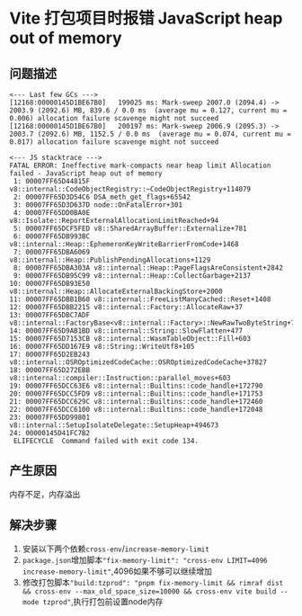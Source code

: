 # Vite 打包项目时报错 JavaScript heap out of memory

## 问题描述
```vue
<--- Last few GCs --->
[12168:00000145D1BE67B0]   199025 ms: Mark-sweep 2007.0 (2094.4) -> 2003.9 (2092.6) MB, 839.6 / 0.0 ms  (average mu = 0.127, current mu = 0.006) allocation failure scavenge might not succeed
[12168:00000145D1BE67B0]   200197 ms: Mark-sweep 2006.9 (2095.3) -> 2003.7 (2092.6) MB, 1152.5 / 0.0 ms  (average mu = 0.074, current mu = 0.017) allocation failure scavenge might not succeed

<--- JS stacktrace --->
FATAL ERROR: Ineffective mark-compacts near heap limit Allocation failed - JavaScript heap out of memory
 1: 00007FF65D44815F v8::internal::CodeObjectRegistry::~CodeObjectRegistry+114079
 2: 00007FF65D3D54C6 DSA_meth_get_flags+65542
 3: 00007FF65D3D637D node::OnFatalError+301
 4: 00007FF65DD0BA0E v8::Isolate::ReportExternalAllocationLimitReached+94
 5: 00007FF65DCF5FED v8::SharedArrayBuffer::Externalize+781
 6: 00007FF65DB993BC v8::internal::Heap::EphemeronKeyWriteBarrierFromCode+1468
 7: 00007FF65DBA6069 v8::internal::Heap::PublishPendingAllocations+1129
 8: 00007FF65DBA303A v8::internal::Heap::PageFlagsAreConsistent+2842
 9: 00007FF65DB95C99 v8::internal::Heap::CollectGarbage+2137
10: 00007FF65DB93E50 v8::internal::Heap::AllocateExternalBackingStore+2000
11: 00007FF65DBB1B60 v8::internal::FreeListManyCached::Reset+1408
12: 00007FF65DBB2215 v8::internal::Factory::AllocateRaw+37
13: 00007FF65DBC7ADF v8::internal::FactoryBase<v8::internal::Factory>::NewRawTwoByteString+79
14: 00007FF65D9AB1BD v8::internal::String::SlowFlatten+477
15: 00007FF65D7153CB v8::internal::WasmTableObject::Fill+603
16: 00007FF65DD167E9 v8::String::WriteUtf8+105
17: 00007FF65D2EB243 v8::internal::OSROptimizedCodeCache::OSROptimizedCodeCache+37827
18: 00007FF65D272EBB v8::internal::compiler::Instruction::parallel_moves+603
19: 00007FF65DCC63E6 v8::internal::Builtins::code_handle+172790
20: 00007FF65DCC5FD9 v8::internal::Builtins::code_handle+171753
21: 00007FF65DCC629C v8::internal::Builtins::code_handle+172460
22: 00007FF65DCC6100 v8::internal::Builtins::code_handle+172048
23: 00007FF65DD99801 v8::internal::SetupIsolateDelegate::SetupHeap+494673
24: 00000145D41FC7B2
 ELIFECYCLE  Command failed with exit code 134.
```
## 产生原因
内存不足，内存溢出

## 解决步骤
1. 安装以下两个依赖`cross-env`/`increase-memory-limit`
2. `package.json`增加脚本`"fix-memory-limit": "cross-env LIMIT=4096 increase-memory-limit"`,4096如果不够可以继续增加
3. 修改打包脚本`"build:tzprod": "pnpm fix-memory-limit && rimraf dist && cross-env --max_old_space_size=10000 && cross-env vite build --mode tzprod"`,执行打包前设置node内存

